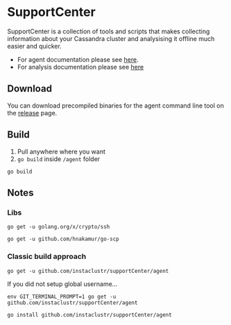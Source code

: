 # SupportCenter
SupportCenter is a collection of tools and scripts that makes collecting information about your Cassandra cluster  and analysising it offline much easier and quicker.

* For agent documentation please see [here](docs/agent.md).
* For analysis documentation please see [here](docs/analysis.md)

## Download
You can download precompiled binaries for the agent command line tool on the [release](https://github.com/instaclustr/supportCenter/releases) page.

## Build
1. Pull anywhere where you want
2. `go build` inside `/agent` folder
```shell script
go build
```

## Notes
### Libs
```shell script
go get -u golang.org/x/crypto/ssh
```
```shell script
go get -u github.com/hnakamur/go-scp
```
### Classic build approach
```shell script
go get -u github.com/instaclustr/supportCenter/agent
```
If you did not setup global username...
```shell script
env GIT_TERMINAL_PROMPT=1 go get -u github.com/instaclustr/supportCenter/agent
```
```shell script
go install github.com/instaclustr/supportCenter/agent
```